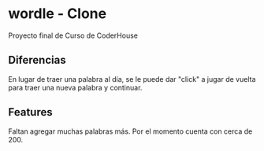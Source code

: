# wordle - Clone

Proyecto final de Curso de CoderHouse

## Diferencias

En lugar de traer una palabra al día, se le puede dar "click" a jugar de vuelta para traer una nueva palabra y continuar.

## Features

Faltan agregar muchas palabras más. Por el momento cuenta con cerca de 200.



